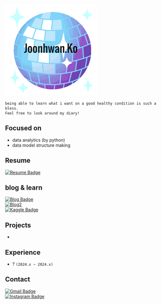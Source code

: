 <img src="https://raw.githubusercontent.com/joonk2/mySvg/main/joonk2.gif" style="height: 300px"/> <br>
```
being able to learn what i want on a good healthy condition is such a bless. 
Feel free to look around my diary!
```

## Focused on
- data analytics (by python)
- data model structure making

## Resume
[![Resume Badge](http://img.shields.io/badge/-Resume-63B4B8?style=flat&logo=notion&link=https://www.notion.so/joonk2/e9eb3774f2f342a3b0d6ac0b32baa97d)](https://www.notion.so/joonk2/e9eb3774f2f342a3b0d6ac0b32baa97d)

## blog & learn
[![Blog Badge](http://img.shields.io/badge/-%20Blog-316B83?style=flat&logo=github&link=https://https://joonk2.github.io)](https://joonk2.github.io) <br>
[![Blog2](https://img.shields.io/badge/%20Blog2-000000?style=flat&logo=Notion&logoColor=white)](https://www.notion.so/joonk2/59190ba1b7fb4d5d86f486d08f242558?v=a4e397d7ac3848fa9588b284b61825df) <br>
[![Kaggle Badge](https://kaggle.com/static/images/open-in-kaggle.svg)](https://www.kaggle.com/joonhwanko)

## Projects
-

## Experience
- ? `(2024.x ~ 2024.x)`

## Contact
[![Gmail Badge](https://img.shields.io/badge/-Gmail-d14836?style=flat-square&logo=Gmail&logoColor=white&link=mailto:iwbm312@gmail.com)](mailto:with.joonk@gmail.com) <br>
[![Instagram Badge](https://img.shields.io/badge/-Instagram-dd2a7b?style=flat-square&logo=instagram&logoColor=white&link=https://www.instagram.com/joonhwan10/)](https://www.instagram.com/joonhwan10/) 
